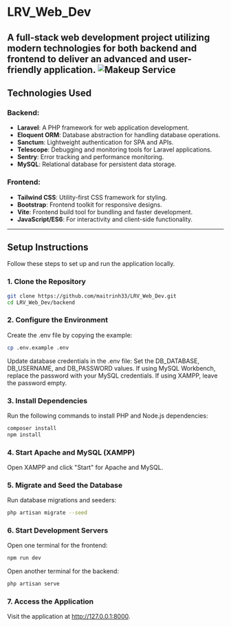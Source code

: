 # LRV_Web_Dev

A full-stack web development project utilizing modern technologies for both backend and frontend to deliver an advanced and user-friendly application.
![Makeup Service](public/images/homepage.png)
---

## **Technologies Used**

### **Backend:**
- **Laravel**: A PHP framework for web application development.
- **Eloquent ORM**: Database abstraction for handling database operations.
- **Sanctum**: Lightweight authentication for SPA and APIs.
- **Telescope**: Debugging and monitoring tools for Laravel applications.
- **Sentry**: Error tracking and performance monitoring.
- **MySQL**: Relational database for persistent data storage.

### **Frontend:**
- **Tailwind CSS**: Utility-first CSS framework for styling.
- **Bootstrap**: Frontend toolkit for responsive designs.
- **Vite**: Frontend build tool for bundling and faster development.
- **JavaScript/ES6**: For interactivity and client-side functionality.

---

## **Setup Instructions**

Follow these steps to set up and run the application locally.

### **1. Clone the Repository**
```bash
git clone https://github.com/maitrinh33/LRV_Web_Dev.git
cd LRV_Web_Dev/backend
```

### **2. Configure the Environment**
Create the .env file by copying the example:

```bash
cp .env.example .env
```
Update database credentials in the .env file:
Set the DB_DATABASE, DB_USERNAME, and DB_PASSWORD values.
If using MySQL Workbench, replace the password with your MySQL credentials.
If using XAMPP, leave the password empty.

### **3. Install Dependencies**
Run the following commands to install PHP and Node.js dependencies:
```bash
composer install
npm install
```

### **4. Start Apache and MySQL (XAMPP)**
Open XAMPP and click "Start" for Apache and MySQL.

### **5. Migrate and Seed the Database**
Run database migrations and seeders:
```bash
php artisan migrate --seed
```

### **6. Start Development Servers**
Open one terminal for the frontend:
```bash
npm run dev
```
Open another terminal for the backend:
```bash
php artisan serve
```
### **7. Access the Application**
Visit the application at http://127.0.0.1:8000.

